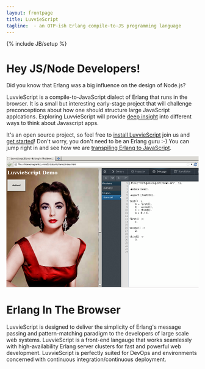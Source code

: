 ```yaml
---
layout: frontpage
title: LuvvieScript
tagline:  - an OTP-ish Erlang compile-to-JS programming language
---
```

{% include JB/setup %}

  <div class="jumbotron">
    <h1>Hey JS/Node Developers!</h1>
    <p>Did you know that Erlang was a big influence on the design of Node.js?
    </p>
    <p>LuvvieScript is a compile-to-JavaScript dialect of Erlang that runs in the browser. It is a small but interesting early-stage project that will challenge preconceptions about how one should structure large JavaScript applcations. Exploring LuvvieScript will provide <a href="http://luvv.ie/mission.html">deep insight</a> into different ways to think about Javascript apps.
    </p>
    <p>It's an open source project, so feel free to <a href="http://luvv.ie/install.html">install LuvvieScript</a> join us and
    <a href="http://luvv.ie/getting-started.html">get started</a>!
    Don't worry, you don't need to be an Erlang guru :-) You can jump right in and see how we are
    <a href="http://luvv.ie/toolchain.html">transpiling Erlang to JavaScript</a>.
    </p>
  </div>
  <img class='img-responsive' src='assets/img/ErlangInTheBrowser.png' />
  <div class="jumbotron">
    <h1>Erlang In The Browser</h1>
    <p>LuvvieScript is designed to deliver the simplicity of Erlang's message passing and pattern-matching paradigm to the developers of large scale web systems. LuvvieScript is a front-end langauge that works seamlessly with high-availability Erlang server clusters for fast and powerful web development. LuvvieScript is perfectly suited for DevOps and environments concerned with continuous integration/continuous deployment.
    </p>
  </div>


